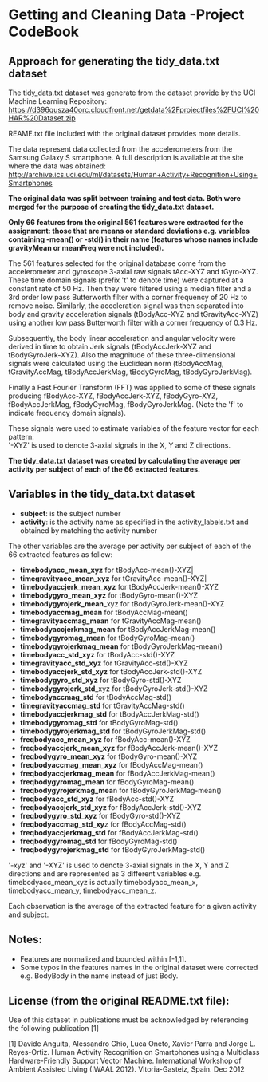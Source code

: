 # Getting and Cleaning Data -Project CodeBook
## Approach for generating the tidy_data.txt dataset

The tidy_data.txt dataset was generate from the dataset provide by the UCI Machine Learning Repository:
https://d396qusza40orc.cloudfront.net/getdata%2Fprojectfiles%2FUCI%20HAR%20Dataset.zip

REAME.txt file included with the original dataset provides more details.

The data  represent data collected from the accelerometers from the Samsung Galaxy S smartphone. A full description is available at the site where the data was obtained:
http://archive.ics.uci.edu/ml/datasets/Human+Activity+Recognition+Using+Smartphones

**The original data was split between training and test data. Both were merged for the purpose of creating the tidy_data.txt dataset.**

**Only 66 features from the original 561 features were extracted for the assignment: those that are means or standard deviations e.g. variables containing -mean() or -std() in their name (features whose names include gravityMean or meanFreq were not included).**

The 561 features selected for the original database come from the accelerometer and gyroscope 3-axial raw signals tAcc-XYZ and tGyro-XYZ. These time domain signals (prefix 't' to denote time) were captured at a constant rate of 50 Hz. Then they were filtered using a median filter and a 3rd order low pass Butterworth filter with a corner frequency of 20 Hz to remove noise. Similarly, the acceleration signal was then separated into body and gravity acceleration signals (tBodyAcc-XYZ and tGravityAcc-XYZ) using another low pass Butterworth filter with a corner frequency of 0.3 Hz. 

Subsequently, the body linear acceleration and angular velocity were derived in time to obtain Jerk signals (tBodyAccJerk-XYZ and tBodyGyroJerk-XYZ). Also the magnitude of these three-dimensional signals were calculated using the Euclidean norm (tBodyAccMag, tGravityAccMag, tBodyAccJerkMag, tBodyGyroMag, tBodyGyroJerkMag). 

Finally a Fast Fourier Transform (FFT) was applied to some of these signals producing fBodyAcc-XYZ, fBodyAccJerk-XYZ, fBodyGyro-XYZ, fBodyAccJerkMag, fBodyGyroMag, fBodyGyroJerkMag. (Note the 'f' to indicate frequency domain signals). 

These signals were used to estimate variables of the feature vector for each pattern:  
'-XYZ' is used to denote 3-axial signals in the X, Y and Z directions.

**The tidy_data.txt dataset was created by calculating the average per activity per subject of each of the 66 extracted features.**

## Variables in the tidy_data.txt dataset

* **subject**: is the subject number
* **activity**: is the activity name as specified in the activity_labels.txt and obtained by matching the activity number

The other variables are the average per activity per subject of each of the 66 extracted features as follow:

* **timebodyacc_mean_xyz** for tBodyAcc-mean()-XYZ|
* **timegravityacc_mean_xyz** for tGravityAcc-mean()-XYZ|
* **timebodyaccjerk_mean_xyz** for tBodyAccJerk-mean()-XYZ
* **timebodygyro_mean_xyz** for tBodyGyro-mean()-XYZ
* **timebodygyrojerk_mean**_xyz for tBodyGyroJerk-mean()-XYZ
* **timebodyaccmag_mean** for tBodyAccMag-mean()
* **timegravityaccmag_mean** for tGravityAccMag-mean()
* **timebodyaccjerkmag_mean** for tBodyAccJerkMag-mean()
* **timebodygyromag_mean** for tBodyGyroMag-mean()
* **timebodygyrojerkmag_mean** for tBodyGyroJerkMag-mean()
* **timebodyacc_std_xyz** for tBodyAcc-std()-XYZ
* **timegravityacc_std_xyz** for tGravityAcc-std()-XYZ
* **timebodyaccjerk_std_xyz** for tBodyAccJerk-std()-XYZ
* **timebodygyro_std_xyz** for tBodyGyro-std()-XYZ
* **timebodygyrojerk_std**_xyz for tBodyGyroJerk-std()-XYZ
* **timebodyaccmag_std** for tBodyAccMag-std()
* **timegravityaccmag_std** for tGravityAccMag-std()
* **timebodyaccjerkmag_std** for tBodyAccJerkMag-std()
* **timebodygyromag_std** for tBodyGyroMag-std()
* **timebodygyrojerkmag_std** for tBodyGyroJerkMag-std()
* **freqbodyacc_mean_xyz** for fBodyAcc-mean()-XYZ
* **freqbodyaccjerk_mean_xyz** for fBodyAccJerk-mean()-XYZ
* **freqbodygyro_mean_xyz** for fBodyGyro-mean()-XYZ
* **freqbodyaccmag_mean_xyz** for fBodyAccMag-mean()
* **freqbodyaccjerkmag_mean** for fBodyAccJerkMag-mean()
* **freqbodygyromag_mean** for fBodyGyroMag-mean()
* **freqbodygyrojerkmag_mea**n for fBodyGyroJerkMag-mean()
* **freqbodyacc_std_xyz** for fBodyAcc-std()-XYZ
* **freqbodyaccjerk_std_xyz** for fBodyAccJerk-std()-XYZ
* **freqbodygyro_std_xyz** for fBodyGyro-std()-XYZ
* **freqbodyaccmag_std_xy**z for fBodyAccMag-std()
* **freqbodyaccjerkmag_std** for fBodyAccJerkMag-std()
* **freqbodygyromag_std** for fBodyGyroMag-std()
* **freqbodygyrojerkmag_std** for fBodyGyroJerkMag-std()

'-xyz' and '-XYZ' is used to denote 3-axial signals in the X, Y and Z directions and are represented as 3 different variables e.g. timebodyacc_mean_xyz is actually timebodyacc_mean_x, timebodyacc_mean_y, timebodyacc_mean_z.

Each observation is the average of the extracted feature for a given activity and subject.

## Notes: 
* Features are normalized and bounded within [-1,1].
* Some typos in the features names in the original dataset were corrected e.g. BodyBody in the name instead of just Body.

## License (from the original README.txt file):
Use of this dataset in publications must be acknowledged by referencing the following publication [1] 

[1] Davide Anguita, Alessandro Ghio, Luca Oneto, Xavier Parra and Jorge L. Reyes-Ortiz. Human Activity Recognition on Smartphones using a Multiclass Hardware-Friendly Support Vector Machine. International Workshop of Ambient Assisted Living (IWAAL 2012). Vitoria-Gasteiz, Spain. Dec 2012
